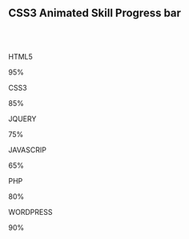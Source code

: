 


<a class="github-source" href="https://github.com/speeedsam/CSS3-Animated-Skill-Prograss-bar"  target="_blank"><i class="fa fa-github"></i></a>
<div class="wrapper">
    <h2 class="how-title">CSS3 Animated Skill Progress bar</h2>
            <br><br>
    <div class="skill">
        <p>HTML5</p>
        <div class="skill-bar skill1 wow slideInLeft animated">
            <span class="skill-count1">95%</span>
        </div>
    </div>
    <div class="skill">
        <p>CSS3</p>
        <div class="skill-bar skill2 wow slideInLeft animated">
                <span class="skill-count2">85%</span>
        </div>
    </div>
    <div class="skill">
        <p>JQUERY</p>
        <div class="skill-bar skill3 wow slideInLeft animated">
            <span class="skill-count3">75%</span>
        </div>
    </div>
    <div class="skill">
        <p>JAVASCRIP</p>
        <div class="skill-bar skill4 wow slideInLeft animated">
            <span class="skill-count4">65%</span>
        </div>
    </div>
    <div class="skill">
        <p>PHP</p>
        <div class="skill-bar skill5 wow slideInLeft animated">
            <span class="skill-count5">80%</span>
        </div>
    </div>
    <div class="skill">
        <p>WORDPRESS</p>
        <div class="skill-bar skill6 wow slideInLeft animated">
            <span class="skill-count6">90%</span>
        </div>
    </div>
</div><!-- end of /.coloumn -->
